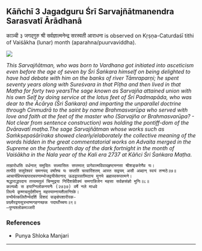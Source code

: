 ## Kāñchī 3 Jagadguru Śrī Sarvajñātmanendra Sarasvatī Ārādhanā
काञ्ची ३ जगद्गुरु श्री सर्वज्ञात्मनेन्द्र सरस्वती आराधना is observed on Kṛṣṇa-Caturdaśī tithi of Vaiśākha (lunar) month (aparahna/puurvaviddha).

![](https://github.com/sanskrit-coders/jyotisha/blob/master/jyotisha/panchangam/temporal/festival/images/kanchi-jagadgurus/jagadguru-03.jpg)

_This Sarvajñātman, who was born to Vardhana got initiated into asceticism even before the age of seven by Śri Śaṅkara himself on being delighted to have had debate with him on the banks of river Tāmraparṇi; he spent seventy years along with Sureśvara in that Pīṭha and then lived in that Maṭha for forty two yearsThe sage known as Sarvajña attained union with his own Self by doing service at the lotus feet of Śri Padmapāda, who  was  dear  to  the  Ācārya  (Śri  Śaṅkara) and imparting the unparallel doctrine through Cinmudrā to the saint by name Brahmasvarūpa who served with love and faith at the feet of the master who (Sarvajña or Brahmasvarūpa? - Not clear from sentence construction) was holding the pontiff-dom of the Dvāravatī maṭha.The sage Sarvajñātman whose works such as Saṁkṣepaśārīraka showed clearly/elaborately the collective meaning of the words hidden in the great commentatorial works on Advaita merged in the Supreme on the fourteenth day of the dark fortnight in the month of Vaiśākha in the Nala year of the Kali era 2737 at Kāñci Śri Śaṅkara Maṭha._

```
ताम्रारोधसि वर्धनात् समुदितः सन्न्यासितः सप्तमात् प्रागेवात्मविवादहृष्टमनसा श्रीशङ्करेणैव यः।
तत्पीठे ससुरेश्वरं समनयद् वर्षांश्च यः सप्ततिं चत्वारिंशतम् आस्त सद्वयम् असौ अब्दान् स्वयं तन्मठे॥७॥
आचार्यप्रियपद्मपादचरणाम्भोजद्वयीसेवनाद् ऊढद्वारवतीमठाय मुनये ब्रह्मस्वरूपात्मने।
श्रद्धाराद्धपदाय तत्त्वमतुलं चिन्मुद्रया निर्दिशन्नेवैक्यं समगान्निजेन महसा सर्वज्ञसंज्ञो मुनिः॥८॥
कल्यब्दैः स हयाग्निलोकनयनैः (२७३७) वर्षे नले माधवे
लिल्ये कृष्णचतुर्दशीमनु महस्याम्नायशैलान्तिके।
ग्रन्थैर्यत्कलितैर्न्यदर्शि विशदं सङ्क्षेपशारीरक-
प्रख्यैरद्वयसूत्रभाष्यगहनच्छन्नः पदार्थोच्चयः॥९॥
—पुण्यश्लोकमञ्जरी
```
### References
* Punya Shloka Manjari


---
